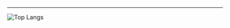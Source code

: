 ---
![Top Langs](https://github-readme-stats.vercel.app/api/top-langs/?username=mrmp98&layout=compact) 
